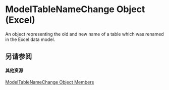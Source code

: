 
# ModelTableNameChange Object (Excel)

An object representing the old and new name of a table which was renamed in the Excel data model. 


## 另请参阅


#### 其他资源


[ModelTableNameChange Object Members](http://msdn.microsoft.com/library/7739e58b-9e02-cd98-eef5-d30555abd1e5%28Office.15%29.aspx)